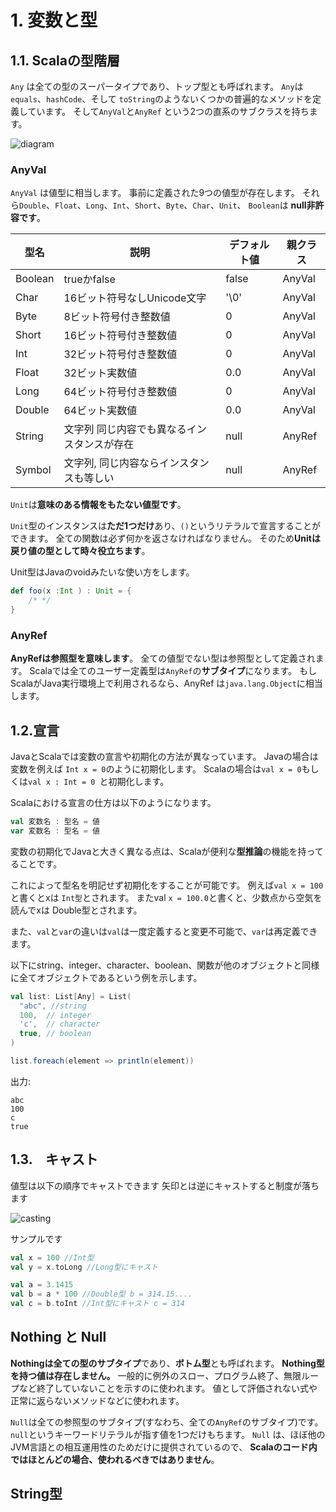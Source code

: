 # 1. 変数と型

## 1.1. Scalaの型階層

`Any` は全ての型のスーパータイプであり、トップ型とも呼ばれます。 
`Any`は `equals`、`hashCode`、そして `toString`のようないくつかの普遍的なメソッドを定義しています。 
そして`AnyVal`と`AnyRef` という2つの直系のサブクラスを持ちます。

![diagram](https://docs.scala-lang.org/resources/images/tour/unified-types-diagram.svg)

### AnyVal 

`AnyVal` は値型に相当します。 事前に定義された9つの値型が存在します。
それら`Double`、`Float`、`Long`、`Int`、`Short`、`Byte`、`Char`、`Unit`、
`Boolean`は **null非許容です**。

| 型名	     | 説明	                     | デフォルト値 | 	親クラス  |
|---------|-------------------------|--------|--------|
| Boolean | trueかfalse              | false  | AnyVal |
| Char    | 16ビット符号なしUnicode文字      | '\0'   | AnyVal |
| Byte    | 8ビット符号付き整数値             | 0      | AnyVal |
| Short   | 16ビット符号付き整数値            | 0      | AnyVal |
| Int     | 32ビット符号付き整数値            | 0      | AnyVal |
| Float   | 32ビット実数値                | 0.0    | AnyVal |
| Long    | 64ビット符号付き整数値            | 0      | AnyVal |
| Double  | 64ビット実数値                | 0.0    | AnyVal |
| String  | 文字列  同じ内容でも異なるインスタンスが存在 | null   | AnyRef |
| Symbol	 | 文字列, 同じ内容ならインスタンスも等しい   | null   | AnyRef |




`Unit`は**意味のある情報をもたない値型です**。

`Unit`型のインスタンスは**ただ1つだけ**あり、`()`というリテラルで宣言することができます。 
全ての関数は必ず何かを返さなければなりません。
そのため**Unitは戻り値の型として時々役立ちます**。

Unit型はJavaのvoidみたいな使い方をします。

~~~scala
def foo(x :Int ) : Unit = {
    /* */
}
~~~
### AnyRef

**AnyRefは参照型を意味します**。
全ての値型でない型は参照型として定義されます。
Scalaでは全てのユーザー定義型は`AnyRef`の**サブタイプ**になります。
もしScalaがJava実行環境上で利用されるなら、AnyRef は`java.lang.Object`に相当します。

## 1.2.宣言

JavaとScalaでは変数の宣言や初期化の方法が異なっています。
Javaの場合は変数を例えば `Int x = 0`のように初期化します。
Scalaの場合は`val x = 0`もしくは`val x : Int = 0 `と初期化します。

Scalaにおける宣言の仕方は以下のようになります。
~~~scala
val 変数名 : 型名 = 値
var 変数名 : 型名 = 値
~~~

変数の初期化でJavaと大きく異なる点は、Scalaが便利な**型推論**の機能を持ってることです。

これによって型名を明記せず初期化をすることが可能です。
例えば`val x = 100`と書くとxは `Int型`とされます。
またval `x = 100.0`と書くと、少数点から空気を読んでxは Double型とされます。

また、`val`と`var`の違いは`val`は一度定義すると変更不可能で、`var`は再定義できます。

以下にstring、integer、character、boolean、関数が他のオブジェクトと同様に全てオブジェクトであるという例を示します。
~~~scala
val list: List[Any] = List(
  "abc", //string
  100,  // integer
  'c',  // character
  true, // boolean 
)

list.foreach(element => println(element))
~~~
出力:
~~~text
abc
100
c
true
~~~

## 1.3.　キャスト

値型は以下の順序でキャストできます
矢印とは逆にキャストすると制度が落ちます

![casting](https://docs.scala-lang.org/resources/images/tour/type-casting-diagram.svg) 

サンプルです
~~~scala 
val x = 100 //Int型
val y = x.toLong //Long型にキャスト

val a = 3.1415
val b = a * 100 //Double型 b = 314.15....
val c = b.toInt //Int型にキャスト c = 314
~~~

## Nothing と Null

**Nothingは全ての型のサブタイプ**であり、**ボトム型**とも呼ばれます。
**Nothing型を持つ値は存在しません。**
一般的に例外のスロー、プログラム終了、無限ループなど終了していないことを示すのに使われます。
値として評価されない式や正常に返らないメソッドなどに使われます。

`Null`は全ての参照型のサブタイプ(すなわち、全ての`AnyRef`のサブタイプ)です。`null`というキーワードリテラルが指す値を1つだけもちます。
`Null` は、ほぼ他のJVM言語との相互運用性のためだけに提供されているので、
**Scalaのコード内ではほとんどの場合、使われるべきではありません**。

## String型


